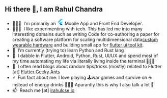 <h2>Hi there 👋, I am Rahul Chandra</h2>

- 👨🏻‍💻  &nbsp;I’m primarily an <img src="https://github.com/irahulcse/irahulcse/blob/master/flutterio-icon.svg" height=20 /> Mobile App and Front End Developer. 
- 👨🏻‍🔬  &nbsp;I like experimenting with tech. This has led me into many interesting domains such as writing Code for co-authoring a paper for creating a software platform for scaling multidimensional data[custom wearable hardware](https://www.kickstarter.com/projects/352439100/soundbrenner-core-the-4-in-1-smart-music-tool) and building small  app for [flutter ui tool kit](https://www.businesstoday.in/magazine/features/silverpushs-technology-lets-advertisers-reach-the-consumer-on-multiple-devices/story/206815.html). 
- 🌱  &nbsp;I’m currently (trying to) learn Python and Rust lang
- 💬  &nbsp;I dabble in Flutter, Android, Python, Rust, UI/UX and spend most of my time automating my life via literally living inside the terminal 🤷🏻‍♂️
- 📝  &nbsp;I often read blogs about random tips/tricks (mostly) related to Flutter [at] [Flutter Geeky Ants](https://blog.geekyants.com/flutter/home?gi=7972c64db096)
- ⚡️  &nbsp;Fun fact about me: I love playing 🕹war games and survive on ☕️ instead of energy drinks 🙇🏻‍♂️ Aparantly this is why I also talk a lot 🤔
- 📫  &nbsp;Reach me [at] [irahulcse.io](https://irahulcse.github.io)

